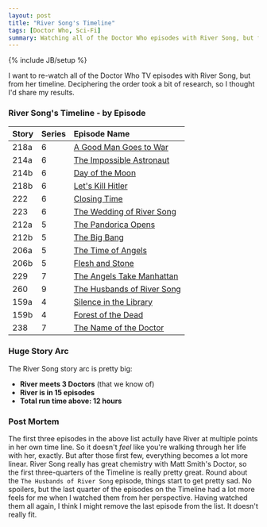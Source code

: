 ```yaml
---
layout: post
title: "River Song's Timeline"
tags: [Doctor Who, Sci-Fi]
summary: Watching all of the Doctor Who episodes with River Song, but from her timeline.
---
```

{% include JB/setup %}

I want to re-watch all of the Doctor Who TV episodes with River Song, but from her timeline. Deciphering the order took a bit of research, so I thought I'd share my results.

### River Song's Timeline - by Episode

Story | Series | Episode Name
:--- | :--- | :---
218a | 6 | [A Good Man Goes to War](http://tardis.wikia.com/wiki/A_Good_Man_Goes_to_War)
214a | 6 | [The Impossible Astronaut](http://tardis.wikia.com/wiki/The_Impossible_Astronaut)
214b | 6 | [Day of the Moon](http://tardis.wikia.com/wiki/Day_of_the_Moon)
218b | 6 | [Let's Kill Hitler](http://tardis.wikia.com/wiki/Let%27s_Kill_Hitler)
222 | 6 | [Closing Time](http://tardis.wikia.com/wiki/Closing_Time_%28TV_story%29)
223 | 6 | [The Wedding of River Song](http://tardis.wikia.com/wiki/The_Wedding_of_River_Song)
212a | 5 | [The Pandorica Opens](http://tardis.wikia.com/wiki/The_Pandorica_Opens_%28TV_story%29)
212b | 5 | [The Big Bang](http://tardis.wikia.com/wiki/The_Big_Bang)
206a | 5 | [The Time of Angels](http://tardis.wikia.com/wiki/The_Time_of_Angels)
206b | 5 | [Flesh and Stone](http://tardis.wikia.com/wiki/Flesh_and_Stone)
229 | 7 | [The Angels Take Manhattan](http://tardis.wikia.com/wiki/The_Angels_Take_Manhattan)
260 | 9 | [The Husbands of River Song](http://tardis.wikia.com/wiki/The_Husbands_of_River_Song_%28TV_story%29)
159a | 4 | [Silence in the Library](http://tardis.wikia.com/wiki/Silence_in_the_Library)
159b | 4 | [Forest of the Dead](http://tardis.wikia.com/wiki/Forest_of_the_Dead)
238 | 7 | [The Name of the Doctor](http://tardis.wikia.com/wiki/The_Name_of_the_Doctor_%28TV_story%29)

### Huge Story Arc

The River Song story arc is pretty big:

* **River meets 3 Doctors** (that we know of)
* **River is in 15 episodes**
* **Total run time above: 12 hours**

### Post Mortem

The first three episodes in the above list actully have River at multiple points in her own time line. So it doesn't *feel* like you're walking through her life with her, exactly. But after those first few, everything becomes a lot more linear. River Song really has great chemistry with Matt Smith's Doctor, so the first three-quarters of the Timeline is really pretty great. Round about the `The Husbands of River Song` episode, things start to get pretty sad. No spoilers, but the last quarter of the episodes on the Timeline had a lot more feels for me when I watched them from her perspective. Having watched them all again, I think I might remove the last episode from the list. It doesn't really fit.

